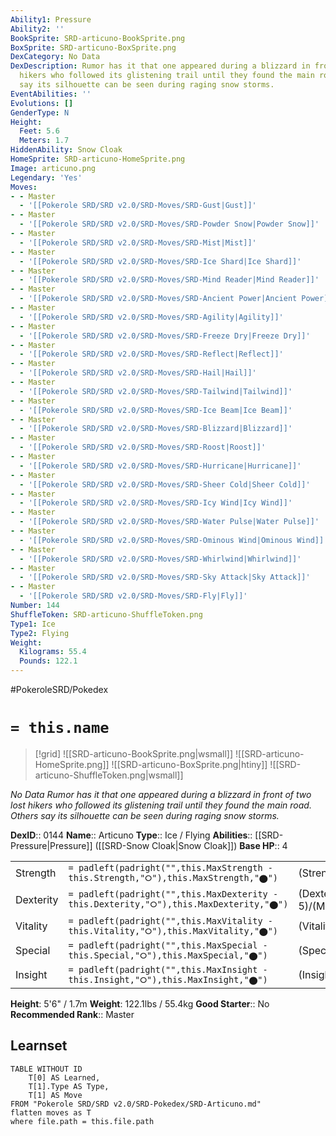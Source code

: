 ```yaml
---
Ability1: Pressure
Ability2: ''
BookSprite: SRD-articuno-BookSprite.png
BoxSprite: SRD-articuno-BoxSprite.png
DexCategory: No Data
DexDescription: Rumor has it that one appeared during a blizzard in front of two lost
  hikers who followed its glistening trail until they found the main road. Others
  say its silhouette can be seen during raging snow storms.
EventAbilities: ''
Evolutions: []
GenderType: N
Height:
  Feet: 5.6
  Meters: 1.7
HiddenAbility: Snow Cloak
HomeSprite: SRD-articuno-HomeSprite.png
Image: articuno.png
Legendary: 'Yes'
Moves:
- - Master
  - '[[Pokerole SRD/SRD v2.0/SRD-Moves/SRD-Gust|Gust]]'
- - Master
  - '[[Pokerole SRD/SRD v2.0/SRD-Moves/SRD-Powder Snow|Powder Snow]]'
- - Master
  - '[[Pokerole SRD/SRD v2.0/SRD-Moves/SRD-Mist|Mist]]'
- - Master
  - '[[Pokerole SRD/SRD v2.0/SRD-Moves/SRD-Ice Shard|Ice Shard]]'
- - Master
  - '[[Pokerole SRD/SRD v2.0/SRD-Moves/SRD-Mind Reader|Mind Reader]]'
- - Master
  - '[[Pokerole SRD/SRD v2.0/SRD-Moves/SRD-Ancient Power|Ancient Power]]'
- - Master
  - '[[Pokerole SRD/SRD v2.0/SRD-Moves/SRD-Agility|Agility]]'
- - Master
  - '[[Pokerole SRD/SRD v2.0/SRD-Moves/SRD-Freeze Dry|Freeze Dry]]'
- - Master
  - '[[Pokerole SRD/SRD v2.0/SRD-Moves/SRD-Reflect|Reflect]]'
- - Master
  - '[[Pokerole SRD/SRD v2.0/SRD-Moves/SRD-Hail|Hail]]'
- - Master
  - '[[Pokerole SRD/SRD v2.0/SRD-Moves/SRD-Tailwind|Tailwind]]'
- - Master
  - '[[Pokerole SRD/SRD v2.0/SRD-Moves/SRD-Ice Beam|Ice Beam]]'
- - Master
  - '[[Pokerole SRD/SRD v2.0/SRD-Moves/SRD-Blizzard|Blizzard]]'
- - Master
  - '[[Pokerole SRD/SRD v2.0/SRD-Moves/SRD-Roost|Roost]]'
- - Master
  - '[[Pokerole SRD/SRD v2.0/SRD-Moves/SRD-Hurricane|Hurricane]]'
- - Master
  - '[[Pokerole SRD/SRD v2.0/SRD-Moves/SRD-Sheer Cold|Sheer Cold]]'
- - Master
  - '[[Pokerole SRD/SRD v2.0/SRD-Moves/SRD-Icy Wind|Icy Wind]]'
- - Master
  - '[[Pokerole SRD/SRD v2.0/SRD-Moves/SRD-Water Pulse|Water Pulse]]'
- - Master
  - '[[Pokerole SRD/SRD v2.0/SRD-Moves/SRD-Ominous Wind|Ominous Wind]]'
- - Master
  - '[[Pokerole SRD/SRD v2.0/SRD-Moves/SRD-Whirlwind|Whirlwind]]'
- - Master
  - '[[Pokerole SRD/SRD v2.0/SRD-Moves/SRD-Sky Attack|Sky Attack]]'
- - Master
  - '[[Pokerole SRD/SRD v2.0/SRD-Moves/SRD-Fly|Fly]]'
Number: 144
ShuffleToken: SRD-articuno-ShuffleToken.png
Type1: Ice
Type2: Flying
Weight:
  Kilograms: 55.4
  Pounds: 122.1
---
```


#PokeroleSRD/Pokedex

# `= this.name`

> [!grid]
> ![[SRD-articuno-BookSprite.png|wsmall]]
> ![[SRD-articuno-HomeSprite.png]]
> ![[SRD-articuno-BoxSprite.png|htiny]]
> ![[SRD-articuno-ShuffleToken.png|wsmall]]


*No Data*
*Rumor has it that one appeared during a blizzard in front of two lost hikers who followed its glistening trail until they found the main road. Others say its silhouette can be seen during raging snow storms.*

**DexID**:: 0144
**Name**:: Articuno
**Type**:: Ice / Flying
**Abilities**:: [[SRD-Pressure|Pressure]] ([[SRD-Snow Cloak|Snow Cloak]])
**Base HP**:: 4

|           |                                                                                        |                                          |
| --------- | -------------------------------------------------------------------------------------- | ---------------------------------------- |
| Strength  | `= padleft(padright("",this.MaxStrength - this.Strength,"⭘"),this.MaxStrength,"⬤")`    | (Strength::5)/(MaxStrength::5)   |
| Dexterity | `= padleft(padright("",this.MaxDexterity - this.Dexterity,"⭘"),this.MaxDexterity,"⬤")` | (Dexterity:: 5)/(MaxDexterity::5) |
| Vitality  | `= padleft(padright("",this.MaxVitality - this.Vitality,"⭘"),this.MaxVitality,"⬤")`    | (Vitality::6)/(MaxVitality::6)   |
| Special   | `= padleft(padright("",this.MaxSpecial - this.Special,"⭘"),this.MaxSpecial,"⬤")`       | (Special::6)/(MaxSpecial::6)     |
| Insight   | `= padleft(padright("",this.MaxInsight - this.Insight,"⭘"),this.MaxInsight,"⬤")`       | (Insight::7)/(MaxInsight::7)     |

**Height**: 5'6" / 1.7m
**Weight**: 122.1lbs / 55.4kg
**Good Starter**:: No
**Recommended Rank**:: Master

## Learnset

```dataview
TABLE WITHOUT ID
    T[0] AS Learned,
    T[1].Type AS Type,
    T[1] AS Move
FROM "Pokerole SRD/SRD v2.0/SRD-Pokedex/SRD-Articuno.md"
flatten moves as T
where file.path = this.file.path
```
